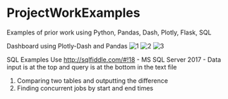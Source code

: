 # ProjectWorkExamples
Examples of prior work using Python, Pandas, Dash, Plotly, Flask, SQL

Dashboard using Plotly-Dash and Pandas
![1](https://user-images.githubusercontent.com/49729977/111678075-1b459800-87dd-11eb-9be1-7ba600e7cbc7.png)
![2](https://user-images.githubusercontent.com/49729977/111678080-1d0f5b80-87dd-11eb-8792-e2a0bda50381.png)
![3](https://user-images.githubusercontent.com/49729977/111678085-1e408880-87dd-11eb-8399-87d2f92fa28a.png)


SQL Examples Use http://sqlfiddle.com/#!18 - MS SQL Server 2017 - Data input is at the top and query is at the bottom in the text file
1. Comparing two tables and outputting the difference 
2. Finding concurrent jobs by start and end times
